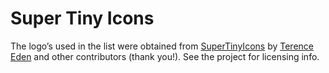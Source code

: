Super Tiny Icons
================

The logo’s used in the list were obtained from [SuperTinyIcons](https://github.com/edent/SuperTinyIcons) by [Terence Eden](https://github.com/edent) and other contributors (thank you!). See the project for licensing info.
